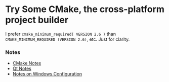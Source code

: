 # Try Some CMake, the cross-platform project builder

I prefer
`cmake_minimum_required( VERSION 2.6 )` than
`CMAKE_MINIMUM_REQUIRED (VERSION 2.6)`, etc.
Just for clarity.



### Notes
* [CMake Notes](notes-cmake.md)
* [Qt Notes](notes-qt.md)
* [Notes on Windows Configuration](notes-windows-configuration.md)